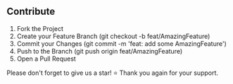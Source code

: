 ## Contribute

1. Fork the Project
2. Create your Feature Branch (git checkout -b feat/AmazingFeature)
3. Commit your Changes (git commit -m 'feat: add some AmazingFeature')
4. Push to the Branch (git push origin feat/AmazingFeature)
5. Open a Pull Request

Please don't forget to give us a star! ⭐ Thank you again for your support.
